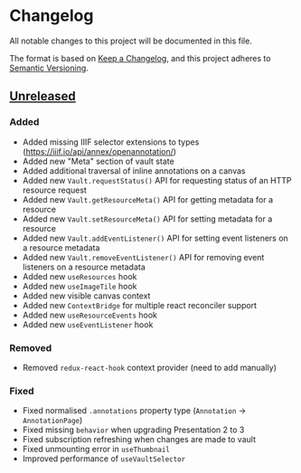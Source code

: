 # Changelog
All notable changes to this project will be documented in this file.

The format is based on [Keep a Changelog](https://keepachangelog.com/en/1.0.0/),
and this project adheres to [Semantic Versioning](https://semver.org/spec/v2.0.0.html).

## [Unreleased](https://github.com/digirati-labs/hyperion/compare/v1.1.0...master)

### Added
- Added missing IIIF selector extensions to types (https://iiif.io/api/annex/openannotation/)
- Added new "Meta" section of vault state
- Added additional traversal of inline annotations on a canvas
- Added new `Vault.requestStatus()` API for requesting status of an HTTP resource request
- Added new `Vault.getResourceMeta()` API for getting metadata for a resource
- Added new `Vault.setResourceMeta()` API for setting metadata for a resource
- Added new `Vault.addEventListener()` API for setting event listeners on a resource metadata
- Added new `Vault.removeEventListener()` API for removing event listeners on a resource metadata
- Added new `useResources` hook
- Added new `useImageTile` hook
- Added new visible canvas context
- Added new `ContextBridge` for multiple react reconciler support
- Added new `useResourceEvents` hook
- Added new `useEventListener` hook

### Removed
- Removed `redux-react-hook` context provider (need to add manually)

### Fixed
- Fixed normalised `.annotations` property type (`Annotation` -> `AnnotationPage`)
- Fixed missing `behavior` when upgrading Presentation 2 to 3
- Fixed subscription refreshing when changes are made to vault
- Fixed unmounting error in `useThumbnail`
- Improved performance of `useVaultSelector`
